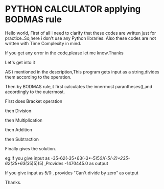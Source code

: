 # PYTHON CALCULATOR applying BODMAS rule
Hello world,
First of all i need to clarify that these codes are written just for practice..So,here i don't use any Python libraries.
Also these codes are not written with Time Complexity in mind.

If you get any error in the code,please let me know.Thanks

Let's get into it

AS i mentioned in the description,This program gets input as a string,divides them according to the operation.

Then by BODMAS rule,it first calculates the innermost parantheses(),and accordingly to the outermost.

First does Bracket operation

then Division

then Multiplication

then Addition

then Subtraction

Finally gives the solution.

eg:If you give input as -35-62(-35+63(-3*-5)5*0)(-5/-2)+235-62(35+63(3*5)5)(5) ,Provides -1470445.0 as output

   If you give input as 5/0 , provides "Can't divide by zero" as output 
   
 Thanks.
   

